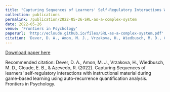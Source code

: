 ```yaml
---
title: "Capturing Sequences of Learners' Self-Regulatory Interactions With Instructional Material During Game-Based Learning Using Auto-Recurrence Quantification Analysis"
collection: publications
permalink: /publication/2022-05-26-SRL-as-a-complex-system
date: 2022-05-26
venue: 'Frontiers in Psychology'
paperurl: 'http://ecloude.github.io/files/SRL-as-a-complex-system.pdf'
citation: 'Dever, D. A., Amon, M. J., Vrzakova, H., Wiedbusch, M. D., Cloude, E. B., &amp; Azevedo, R. (2022). Capturing Sequences of learners&apos; self-regulatory interactions with instructional material during game-based learning using auto-recurrence quantification analysis. Frontiers in Psychology.'
---
```

[Download paper here](http://ecloude.github.io/files/SRL-as-a-complex-system.pdf)

Recommended citation: Dever, D. A., Amon, M. J., Vrzakova, H., Wiedbusch, M. D., Cloude, E. B., & Azevedo, R. (2022). Capturing Sequences of learners' self-regulatory interactions with instructional material during game-based learning using auto-recurrence quantification analysis. Frontiers in Psychology.